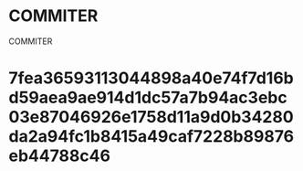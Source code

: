 # COMMITER
COMMITER






# 7fea36593113044898a40e74f7d16bd59aea9ae914d1dc57a7b94ac3ebc03e87046926e1758d11a9d0b34280da2a94fc1b8415a49caf7228b89876eb44788c46
